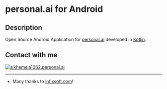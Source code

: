 # personal.ai for Android


## Description
Open Source Android Application for [personal.ai](https://personal.ai) developed in [Kotlin](https://developer.android.com/kotlin).

## Contact with me
<a href="https://alkhemeia1062.personal.ai/" rel="nofollow">
  <img alt="alkhemeia1062.personal.ai" src="https://alkhemeia1062.personal.ai/img/personal-logo-white.53a5f953.svg" >
</a>
<hr>



* Many thanks to <a href="https://infixsoft.com" target="_blank">infixsoft.com</a>!
